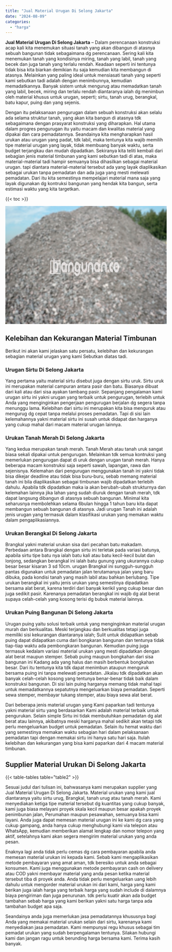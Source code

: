 ```yaml
---
title: "Jual Material Urugan Di Selong Jakarta"
date: "2024-08-09"
categories: 
  - "harga"
---
```


**Jual Material Urugan Di Selong Jakarta** – Dalam perencanaan konstruksi acap kali kita menemukan situasi tanah yang akan dibangun di atasnya sebuah bangunan tidak sebagaimana dg perencanaan. Sering kali kita menemukan tanah yang kondisinya miring, tanah yang labil, tanah yang becek dan juga tanah yang terlalu rendah. Keadaan seperti ini tentunya tidak bisa kita biarkan demikian itu saja kemudian kita membangun di atasnya. Melainkan yang paling ideal untuk mensiasati tanah yang seperti kami sebutkan tadi adalah dengan menimbunnya, kemudian memadatkannya. Banyak sistem untuk mengurug atau memadatkan tanah yang labil, becek, miring dan terlalu rendah diantaranya ialah dg menimbun oleh material khusus untuk urugan, seperti; sirtu, tanah urug, berangkal, batu kapur, puing dan yang sejenis.

Dengan itu pelaksanaan pengurugan dalam sebuah konstruksi akan selalu ada selama struktur tanah, yang akan kita bangun di atasnya tdk sebagaimana dengan prasyarat konstruksi yang diharapkan. Hal utama dalam progres pengurugan itu yaitu macam dan kwalitas material yang dipakai dan cara pemadatannya. Seandainya kita mengharapkan hasil urukan atau urugan yang padat, tdk labil, maka tentunya kita wajib memilih tipe material urugan yang layak, tidak membuang banyak waktu, serta budget terjangkau dan mudah dipadatkan. Sekiranya kita teliti kembali dari sebagian jenis material timbunan yang kami sebutkan tadi di atas, maka material-material tadi hampir semuanya bisa dihasilkan sebagai material urugan. tapi diantara material-material tersebut ada yang layak diaplikasikan sebagai urukan tanpa pemadatan dan ada juga yang mesti melewati pemadatan. Dari itu kita semestinya mempelajari material mana saja yang layak digunakan dg kontruksi bangunan yang hendak kita bangun, serta estimasi waktu yang kita targetkan.

{{< toc >}}

![Jual Material Urugan Di Selong Jakarta](/images/jual-urugan-41.png)

## Kelebihan dan Kekurangan Material Timbunan

Berikut ini akan kami jelaskan satu persatu, kelebihan dan kekurangan sebagian material urugan yang kami Sebutkan diatas tadi.

### Urugan Sirtu Di Selong Jakarta

Yang pertama yaitu material sirtu disebut juga dengan sirtu uruk. Sirtu uruk ini merupakan material campuran antara pasir dan batu. Biasanya dibuat dari kali atau dari sisa ayakan tambang pasir. Sepanjang pengalaman kami urugan sirtu ini yakni urugan yang terbaik untuk pengurugan, terlebih untuk Anda yang menginginkan pengerjaan pengurugan berjalan dg segera tanpa menunggu lama. Kelebihan dari sirtu ini merupakan kita bisa menguruk atau mengurug dg cepat tanpa melalui proses pemadatan. Tapi di sisi lain kelemahannya yakni material sirtu ini susah untuk didapat dan harganya yang cukup mahal dari macam material urugan lainnya.

### Urukan Tanah Merah Di Selong Jakarta

Yang kedua merupakan tanah merah. Tanah Merah atau tanah uruk sangat biasa sekali dipakai untuk pengurugan. Melainkan tdk semua kontruksi yang memerlukan pengurugan dapat di uruk dengan urugan tanah merah. Hanya beberapa macam konstruksi saja seperti sawah, lapangan, rawa dan sejenisnya. Kelemahan dari pengurugan menggunakan tanah ini yakni tidak bisa dikejar deadline atau tidak bisa buru-buru, sebab memang material tanah ini bila diaplikasikan sebagai timbunan wajib dipadatkan terlebih dahulu. Apabila tdk dipadatkan maka ia akan berubah-ubah strukturnya dan kelemahan lainnya jika lahan yang sudah diuruk dengan tanah merah, tdk dapat langsung dibangun di atasnya sebuah bangunan. Minimal kita seharusnya membolehkan selama 6bulan hingga 1 tahun baru kita dapat membangun sebuah bangunan di atasnya. Jadi urugan Tanah ini adalah jenis urugan yang termasuk dalam klasifikasi urukan yang memakan waktu dalam pengaplikasiannya.

### Urukan Berangkal Di Selong Jakarta

Brangkal yakni material urukan sisa dari pecahan batu makadam. Perbedaan antara Brangkal dengan sirtu ini terletak pada variasi batunya, apabila sirtu tipe batu nya ialah batu kali atau batu kecil-kecil bulat dan lonjong, sedangkan berangkal ini ialah batu gunung yang ukurannya cukup besar besar kisaran 3 sd 10cm. urugan Brangkal ini sungguh-sungguh pantas digunakan untuk pemadatan jalan terutamanya jalan yang baru dibuka, pada kondisi tanah yang masih labil atau bahkan berlubang. Tipe urukan berangkal ini yaitu jenis urukan yang semestinya dipadatkan bersama alat berat, karena terdiri dari banyak kerikil yang cukup besar dan juga sedikit pasir. Karenanya pemadatan berangkal ini wajib dg alat berat supaya celah-celah yang kosong terisi dg bubuk material lainnya.

### Urukan Puing Bangunan Di Selong Jakarta

Urugan puing yaitu solusi terbaik untuk yang menginginkan material urugan murah dan berkualitas. Meski terjangkau dan berkualitas tetapi juga memiliki sisi kekurangan diantaranya ialah; Sulit untuk didapatkan sebab puing dapat didapatkan cuma dari bongkaran bangunan dan tentunya tidak tiap-tiap waktu ada pembongkaran bangunan. Kemudian puing juga termasuk kedalam variasi material urukan yang mesti dipadatkan dengan alat berat maupun stemper. Sebab puing maupun bongkahan dari sisa bangunan ini Kadang ada yang halus dan masih berbentuk bongkahan besar. Dari itu tentunya kita tdk dapat menimbun ataupun menguruk bersama puing ini tanpa melewati pemadatan. Jikalau tdk dipadatkan akan banyak celah-celah kosong yang tentunya benar-benar tidak baik dalam konstruksi bangunan. Di sisi lain puing harganya memang tidak mahal tapi untuk memadatkannya sepatutnya mengeluarkan biaya pemadatan. Seperti sewa stemper, membayar tukang stemper, atau biaya sewa alat berat.

Dari beberapa jenis material urugan yang Kami paparkan tadi tentunya yakni material sirtu yang berdasarkan Kami adalah material terbaik untuk pengurukan. Selain simple Sirtu ini tidak membutuhkan pemadatan dg alat berat atau lainnya, akibatnya meski harganya mahal sedikit akan tetapi tdk perlu mengeluarkan budget untuk pemadatan. Selain itu hemat waktu dari yang semestinya memakan waktu sebagian hari dalam pelaksanaan pemadatan tapi dengan memakai sirtu ini hanya satu hari saja. Itulah kelebihan dan kekurangan yang bisa kami paparkan dari 4 macam material timbunan.

## Supplier Material Urukan Di Selong Jakarta

{{< table-tables table="table2" >}}

Sesuai judul dari tulisan ini, bahwasanya kami merupakan supplier yang Jual Material Urugan Di Selong Jakarta. Material urukan yang kami jual diantaranya yaitu sirtu urug, Brangkal, tanah urug atau tanah merah. Kami menyediakan ketiga tipe material tersebut dg kuantitas yang cukup banyak, kami juga biasa melayani proyek skala kecil maupun besar apakah proyek penimbunan jalan, Perumahan maupun pesawahan, semuanya bisa kami layani. Anda juga dapat memesan material urugan ini ke kami dg cara yang cukup gampang, anda hanya cukup menghubungi kami via telepon atau WhatsApp, kemudian memberikan alamat lengkap dan nomor telepon yang aktif, setelahnya kami akan segera mengirim material urukan yang anda pesan.

Enaknya lagi anda tidak perlu cemas dg cara pembayaran apabila anda memesan material urukan ini kepada kami. Sebab kami mengaplikasikan metode pembayaran yang amat aman, tdk beresiko untuk anda sebagai konsumen. Kami juga menggunakan metode pembayaran cash on delivery atau COD yakni membayar material yang anda pesan ketika material tersebut tiba di proyek anda. Anda tidak perlu mengeluarkan uang lebih dahulu untuk mengorder material urukan ini dari kami, harga yang kami berikan juga ialah harga yang terbaik harga yang sudah include di dalamnya biaya pengiriman dan juga penurunan. tdk perlu kuatir akan ada budget tambahan sebab harga yang kami berikan yakni satu harga tanpa ada tambahan budget apa saja.

Seandainya anda juga memerlukan jasa pemadatannya khususnya bagi Anda yang memakai material urukan selain dari sirtu, karenanya kami menyediakan jasa pemadatan. Kami mempunyai regu khusus sebagai tim pemadat urukan yang sudah berpengalaman tentunya. Silakan hubungi kami dan jangan ragu untuk berunding harga bersama kami. Terima kasih banyak.
